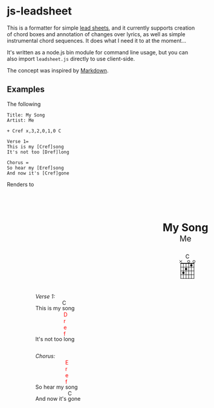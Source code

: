 # js-leadsheet #

This is a formatter for simple [lead sheets][WLS], and it currently supports creation
of chord boxes and annotation of changes over lyrics, as well as simple instrumental
chord sequences. It does what I need it to at the moment...

It's written as a node.js bin module for command line usage, but you can also import
``leadsheet.js`` directly to use client-side.

The concept was inspired by [Markdown][MD].

[WLS]: http://en.wikipedia.org/wiki/Lead_sheet "Link to article about lead sheets on wikipedia"
[MD]: http://daringfireball.net/projects/markdown/ "Link to Markdown on Daring Fireball"

## Examples ##

The following

    Title: My Song  
    Artist: Me  

    + Cref x,3,2,0,1,0 C  

    Verse 1=  
    This is my [Cref]song  
    It's not too [Dref]long

    Chorus =  
    So hear my [Eref]song  
    And now it's [Cref]gone  

Renders to

<html>
<style>.leadsheet { width: 210mm; padding: 20mm; } /* Page setup */.header { text-align: center; padding-bottom: 2em; }.title { font-size: 2em; font-weight: bold; }.artist { font-size: 1.5em; }.chords { text-align: center; padding-bottom: 2em; }.chord { display: inline; }.chordbox { width: 2cm; height: 2cm; }.chordbox text.fretmarker { font-size: 60%; font-style: italic; dominant-baseline: central; text-anchor: end; }.chordbox text.chordname { text-anchor: middle; }.chordbox circle.fretted { fill: black; stroke: black; }.chordbox circle.open { fill: none; stroke: black; }.chordbox line, .chordbox path { stroke-linecap: square; stroke: black; }.chordbox line.fret { }.chordbox line.nut { stroke-width: 2px; }.chordbox line.string { }.chordbox path.unplayed { }.stanza { padding-bottom: 2em; }.repeat { display: inline-block; float: right; font-style: italic; }.repeat:before { content: 'repeat x '; }.stanzaline { }.withchords { padding-top: 1em; }.stanzaname { font-style: italic; }.stanzaname:after { content: ':'; }.barsystem { border-left: 2px solid; margin: 0 0 1ex 0; }.bar { border-right: 2px solid; display: inline-block; width: 7em; padding: 0 1em; text-align: center; }.barelement { display: inline-block; padding: 0 5px; }.lyric { display: inline; }.chordref { width: 0; display: inline-block; position: relative; top: -1em; text-align: center; vertical-align: baseline; }.undefined { color: red; }</style>
<div class='leadsheet'>
  <div class='header'>
    <div class='title'>My Song</div>
    <div class='artist'>Me</div>
  </div>
  <div class='chords'>
    <div class='chord'><svg xmlns='http://www.w3.org/2000/svg' version='1.1' class='chordbox'><defs><circle id='open_eb569517-ff73-4b63-aa57-7fd230ff1b6c' class='open' cx='0' cy='-5' r='3'></circle><circle id='fretted_eb569517-ff73-4b63-aa57-7fd230ff1b6c' class='fretted' cx='0' cy='-5' r='2.5'></circle><path id='unplayed_eb569517-ff73-4b63-aa57-7fd230ff1b6c' class='unplayed' d='M -3 -8 l 6 6 m -6 0 l 6 -6'></path><line id='string_eb569517-ff73-4b63-aa57-7fd230ff1b6c' class='string' x1='0' y1='0' x2='0' y2='40'></line><line id='fret_eb569517-ff73-4b63-aa57-7fd230ff1b6c' class='fret' x1='0' y1='0' x2='35' y2='0'></line><line id='nut_eb569517-ff73-4b63-aa57-7fd230ff1b6c' class='nut' x1='0' y1='0' x2='35' y2='0'></line></defs><g transform='translate(25,25)'><text class='chordname' x='17.5' y='-13'>C</text><use xlink:href='#nut_eb569517-ff73-4b63-aa57-7fd230ff1b6c' y='0'></use><use xlink:href='#fret_eb569517-ff73-4b63-aa57-7fd230ff1b6c' y='10'></use><use xlink:href='#fret_eb569517-ff73-4b63-aa57-7fd230ff1b6c' y='20'></use><use xlink:href='#fret_eb569517-ff73-4b63-aa57-7fd230ff1b6c' y='30'></use><use xlink:href='#fret_eb569517-ff73-4b63-aa57-7fd230ff1b6c' y='40'></use><use xlink:href='#string_eb569517-ff73-4b63-aa57-7fd230ff1b6c' x='0'></use><use xlink:href='#unplayed_eb569517-ff73-4b63-aa57-7fd230ff1b6c' x='0' y='0'></use><use xlink:href='#string_eb569517-ff73-4b63-aa57-7fd230ff1b6c' x='7'></use><use xlink:href='#fretted_eb569517-ff73-4b63-aa57-7fd230ff1b6c' x='7' y='30'></use><use xlink:href='#string_eb569517-ff73-4b63-aa57-7fd230ff1b6c' x='14'></use><use xlink:href='#fretted_eb569517-ff73-4b63-aa57-7fd230ff1b6c' x='14' y='20'></use><use xlink:href='#string_eb569517-ff73-4b63-aa57-7fd230ff1b6c' x='21'></use><use xlink:href='#open_eb569517-ff73-4b63-aa57-7fd230ff1b6c' x='21' y='0'></use><use xlink:href='#string_eb569517-ff73-4b63-aa57-7fd230ff1b6c' x='28'></use><use xlink:href='#fretted_eb569517-ff73-4b63-aa57-7fd230ff1b6c' x='28' y='10'></use><use xlink:href='#string_eb569517-ff73-4b63-aa57-7fd230ff1b6c' x='35'></use><use xlink:href='#open_eb569517-ff73-4b63-aa57-7fd230ff1b6c' x='35' y='0'></use></g></svg></div>
  </div>
  <div class='stanzas'>
    <div class='stanza'>
      <div class='stanzaname'>Verse 1</div>
      <div class='stanzaline withchords'><div class='lyric'>This is my </div><div class='chordref'>C</div><div class='lyric'>song</div></div>
      <div class='stanzaline withchords'><div class='lyric'>It's not too </div><div class='chordref undefined'>Dref</div><div class='lyric'>long</div></div>
    </div>
    <div class='stanza'>
      <div class='stanzaname'>Chorus</div>
      <div class='stanzaline withchords'><div class='lyric'>So hear my </div><div class='chordref undefined'>Eref</div><div class='lyric'>song</div></div>
      <div class='stanzaline withchords'><div class='lyric'>And now it's </div><div class='chordref'>C</div><div class='lyric'>gone</div></div>
    </div>
  </div>
</div>
</html>
